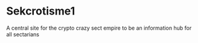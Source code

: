 # Sekcrotisme1
A central site for the crypto crazy sect empire to be an information hub for all sectarians
